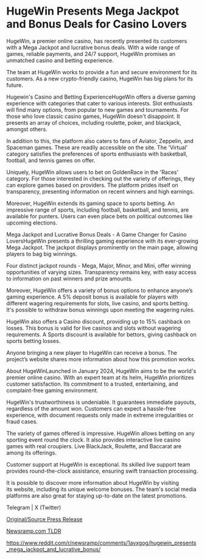 # HugeWin Presents Mega Jackpot and Bonus Deals for Casino Lovers

HugeWin, a premier online casino, has recently presented its customers with a Mega Jackpot and lucrative bonus deals. With a wide range of games, reliable payments, and 24/7 support, HugeWin promises an unmatched casino and betting experience.

The team at HugeWin works to provide a fun and secure environment for its customers. As a new crypto-friendly casino, HugeWin has big plans for its future.

Hugewin's Casino and Betting ExperienceHugeWin offers a diverse gaming experience with categories that cater to various interests. Slot enthusiasts will find many options, from popular to new games and tournaments. For those who love classic casino games, HugeWin doesn't disappoint. It presents an array of choices, including roulette, poker, and blackjack, amongst others.

In addition to this, the platform also caters to fans of Aviator, Zeppelin, and Spaceman games. These are readily accessible on the site. The 'Virtual' category satisfies the preferences of sports enthusiasts with basketball, football, and tennis games on offer.

Uniquely, HugeWin allows users to bet on GoldenRace in the 'Races' category. For those interested in checking out the variety of offerings, they can explore games based on providers. The platform prides itself on transparency, presenting information on recent winners and high earnings.

Moreover, HugeWin extends its gaming space to sports betting. An impressive range of sports, including football, basketball, and tennis, are available for punters. Users can even place bets on political outcomes like upcoming elections.

Mega Jackpot and Lucrative Bonus Deals - A Game Changer for Casino LoversHugeWin presents a thrilling gaming experience with its ever-growing Mega Jackpot. The jackpot displays prominently on the main page, allowing players to bag big winnings.

Four distinct jackpot rounds - Mega, Major, Minor, and Mini, offer winning opportunities of varying sizes. Transparency remains key, with easy access to information on past winners and prize amounts.

Moreover, HugeWin offers a variety of bonus options to enhance anyone’s gaming experience. A 5% deposit bonus is available for players with different wagering requirements for slots, live casino, and sports betting. It's possible to withdraw bonus winnings upon meeting the wagering rules.

HugeWin also offers a Casino discount, providing up to 15% cashback on losses. This bonus is valid for live casinos and slots without wagering requirements. A Sports discount is available for bettors, giving cashback on sports betting losses.

Anyone bringing a new player to HugeWin can receive a bonus. The project’s website shares more information about how this promotion works.

About HugeWinLaunched in January 2024, HugeWin aims to be the world's premier online casino. With an expert team at its helm, HugeWin prioritizes customer satisfaction. Its commitment to a trusted, entertaining, and complaint-free gaming environment.

HugeWin's trustworthiness is undeniable. It guarantees immediate payouts, regardless of the amount won. Customers can expect a hassle-free experience, with document requests only made in extreme irregularities or fraud cases.

The variety of games offered is impressive. HugeWin allows betting on any sporting event round the clock. It also provides interactive live casino games with real croupiers. Live BlackJack, Roulette, and Baccarat are among its offerings.

Customer support at HugeWin is exceptional. Its skilled live support team provides round-the-clock assistance, ensuring swift transaction processing.

It is possible to discover more information about HugeWin by visiting its website, including its unique welcome bonuses. The team's social media platforms are also great for staying up-to-date on the latest promotions.

Telegram | X (Twitter) 

[Original/Source Press Release](https://blockchainwire.io/press-release/hugewin-presents-mega-jackpot-and-bonus-deals-for-casino-lovers)
                    

[Newsramp.com TLDR](None) 

https://www.reddit.com/r/newsramp/comments/1avxgog/hugewin_presents_mega_jackpot_and_lucrative_bonus/